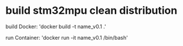# build stm32mpu clean distribution

build Docker:
    'docker build -t name_v0.1 .'

run Container:
    'docker run -it name_v0.1 /bin/bash'
